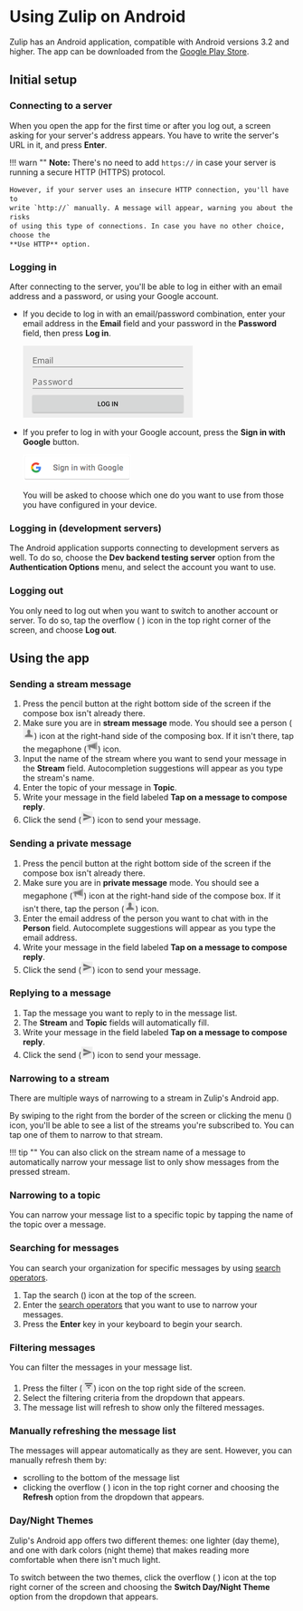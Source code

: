 # Using Zulip on Android

Zulip has an Android application, compatible with Android versions 3.2 and
higher. The app can be downloaded from the
[Google Play Store](https://play.google.com/store/apps/details?id=com.zulip.android).

## Initial setup
### Connecting to a server

When you open the app for the first time or after you log out, a screen asking
for your server's address appears. You have to write the server's URL in it, and
press **Enter**.

!!! warn ""
    **Note:** There's no need to add `https://` in case your server is running a secure
    HTTP (HTTPS) protocol.

    However, if your server uses an insecure HTTP connection, you'll have to
    write `http://` manually. A message will appear, warning you about the risks
    of using this type of connections. In case you have no other choice, choose the
    **Use HTTP** option.

### Logging in

After connecting to the server, you'll be able to log in either with an email
address and a password, or using your Google account.

* If you decide to log in with an email/password combination, enter your email
address in the **Email** field and your password in the **Password** field,
then press **Log in**.

    ![Login form](/static/images/help/android-log-in.png)

* If you prefer to log in with your Google account, press the **Sign in with Google** button.

    ![Google button](/static/images/help/android-google-sign-in-button.png)

    You will be asked to choose which one do you want to use from those you have
    configured in your device.

### Logging in (development servers)

The Android application supports connecting to development servers as well. To
do so, choose the **Dev backend testing server** option from the
**Authentication Options** menu, and select the account you want to use.

### Logging out

You only need to log out when you want to switch to another account or server.
To do so, tap the overflow ( <i class="fa fa-ellipsis-v" aria-hidden="true">
</i>) icon in the top right corner of the screen, and choose **Log out**.

## Using the app
### Sending a stream message

1. Press the pencil button at the right bottom side of the screen if the
   compose box isn't already there.
2. Make sure you are in **stream message** mode. You should see a person
   (![Person](/static/images/help/android-person-icon.png)) icon at the
   right-hand side of the composing box.
   If it isn't there, tap the megaphone
   (![Megaphone](/static/images/help/android-megaphone-icon.png)) icon.
3. Input the name of the stream where you want to send your message in the
   **Stream** field. Autocompletion suggestions will appear as you type the
   stream's name.
4. Enter the topic of your message in **Topic**.
5. Write your message in the field labeled **Tap on a message to compose reply**.
6. Click the send (![send](/static/images/help/android-paperplane-icon.png))
icon to send your message.

### Sending a private message

1. Press the pencil button at the right bottom side of the screen if the
   compose box isn't already there.
2. Make sure you are in **private message** mode. You should see a megaphone
(![Megaphone](/static/images/help/android-megaphone-icon.png)) icon at the
right-hand side of the compose box. If it isn't there, tap the person
(![Person](/static/images/help/android-person-icon.png)) icon.
3. Enter the email address of the person you want to chat with in the **Person**
   field. Autocomplete suggestions will appear as you type the email address.
4. Write your message in the field labeled **Tap on a message to compose reply**.
5. Click the send (![send](/static/images/help/android-paperplane-icon.png))
icon to send your message.

### Replying to a message

1. Tap the message you want to reply to in the message list.
2. The **Stream** and **Topic** fields will automatically fill.
3. Write your message in the field labeled **Tap on a message to compose reply**.
4. Click the send (![send](/static/images/help/android-paperplane-icon.png))
icon to send your message.

### Narrowing to a stream

There are multiple ways of narrowing to a stream in Zulip's Android app.

By swiping to the right from the border of the screen or clicking the menu (<i
class="fa fa-bars" aria-hidden="true"></i>) icon, you'll be able to see a list
of the streams you're subscribed to. You can tap one of them to narrow to that
stream.

!!! tip ""
    You can also click on the stream name of a message to automatically narrow
    your message list to only show messages from the pressed stream.

### Narrowing to a topic

You can narrow your message list to a specific topic by tapping the name of the
topic over a message.

### Searching for messages

You can search your organization for specific messages by using [search operators](/help/search-for-messages).

1. Tap the search (<i class="fa fa-search" aria-hidden="true"></i>)
icon at the top of the screen.
2. Enter the [search operators](/help/search-for-messages#search-operators)
that you want to use to narrow your messages.
3. Press the **Enter** key in your keyboard to begin your search.

### Filtering messages

You can filter the messages in your message list.

1. Press the filter (![Filter](/static/images/help/android-filter-icon.png))
icon on the top right side of the screen.
2. Select the filtering criteria from the dropdown that appears.
3. The message list will refresh to show only the filtered messages.

### Manually refreshing the message list

The messages will appear automatically as they are sent. However, you can
manually refresh them by:

* scrolling to the bottom of the message list
* clicking the overflow (
<i class="fa fa-ellipsis-v" aria-hidden="true"></i> ) icon in the top right
corner and choosing the **Refresh** option from the dropdown that appears.

### Day/Night Themes

Zulip's Android app offers two different themes: one lighter (day theme), and
one with dark colors (night theme) that makes reading more comfortable when
there isn't much light.

To switch between the two themes, click the overflow ( <i
class="fa fa-ellipsis-v" aria-hidden="true"></i> ) icon at the top right corner
of the screen and choosing the **Switch Day/Night Theme** option from the
dropdown that appears.
